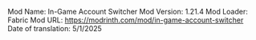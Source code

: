 Mod Name: In-Game Account Switcher
Mod Version: 1.21.4
Mod Loader: Fabric
Mod URL: https://modrinth.com/mod/in-game-account-switcher
Date of translation: 5/1/2025